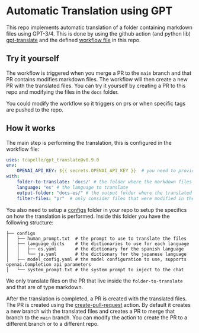# Automatic Translation using GPT

This repo implements automatic translation of a folder containing markdown files using GPT-3/4. This is done by using the github action (and python lib) [gpt-translate](github.com/tcapelle/gpt_translate) and the defined [workflow file](/.github/workflows/main.yml) in this repo.

## Try it yourself

The workflow is triggered when you merge a PR to the `main` branch and that PR contains modifies markdown files. The workflow will then create a new PR with the translated files. You can try it yourself by creating a PR to this repo and modifying the files in the `docs` folder.

You could modify the workflow so it triggers on prs or when specific tags are pushed to the repo.

## How it works

The main step is performing the translation, this is configured in the workflow file:

```yaml
uses: tcapelle/gpt_translate@v0.9.0
env:
    OPENAI_API_KEY: ${{ secrets.OPENAI_API_KEY }}  # you need to provide an OPENAI_API_KEY in your secrets
with:
    folder-to-translate: 'docs/' # the folder where the markdown files are located
    language: "es" # the language to translate
    output-folder: "docs-es/" # the output folder where the translated files will be stored
    filter-files: "pr"  # only consider files that were modified in the PR (or "all" to translate all files)
```

You also need to setup a [configs](/configs/) folder in your repo to setup the specifics on how the translation is performed. Inside this folder you have the following structure:

```
├── configs
│   ├── human_prompt.txt  # the prompt to use to translate the files
│   ├── language_dicts    # the dictionaries to use for each language
│   │   ├── es.yaml       # the dictionary for the spanish language
│   │   └── ja.yaml       # the dictionary for the japanese language
│   ├── model_config.yaml # the model configuration to use, supports openai.Completion api parameters
│   └── system_prompt.txt # the system prompt to inject to the chat
```

We only translate files on the PR that live inside the `folder-to-translate` and that are of type markdown.

After the translation is completed, a PR is created with the translated files. The PR is created using the [create-pull-request](https://github.com/peter-evans/create-pull-request/blob/main/docs/examples.md) action. By default it creates a new branch with the translated files and creates a PR to merge that branch to the `main` branch. You can modify the action to create the PR to a different branch or to a different repo.

